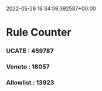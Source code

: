2022-05-26 16:34:59.392587+00:00
# Rule Counter 
 ### UCATE : 459787

 ### Veneto : 18057

 ### Allowlist : 13923